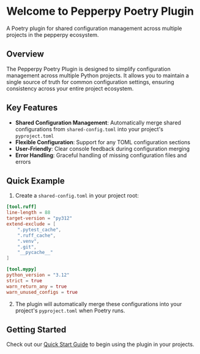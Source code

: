 # Welcome to Pepperpy Poetry Plugin

A Poetry plugin for shared configuration management across multiple projects in the pepperpy ecosystem.

## Overview

The Pepperpy Poetry Plugin is designed to simplify configuration management across multiple Python projects. It allows you to maintain a single source of truth for common configuration settings, ensuring consistency across your entire project ecosystem.

## Key Features

- **Shared Configuration Management**: Automatically merge shared configurations from `shared-config.toml` into your project's `pyproject.toml`
- **Flexible Configuration**: Support for any TOML configuration sections
- **User-Friendly**: Clear console feedback during configuration merging
- **Error Handling**: Graceful handling of missing configuration files and errors

## Quick Example

1. Create a `shared-config.toml` in your project root:

```toml
[tool.ruff]
line-length = 88
target-version = "py312"
extend-exclude = [
    ".pytest_cache",
    ".ruff_cache",
    ".venv",
    ".git",
    "__pycache__"
]

[tool.mypy]
python_version = "3.12"
strict = true
warn_return_any = true
warn_unused_configs = true
```

2. The plugin will automatically merge these configurations into your project's `pyproject.toml` when Poetry runs.

## Getting Started

Check out our [Quick Start Guide](getting-started/quick-start.md) to begin using the plugin in your projects.
